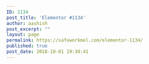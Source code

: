 ```yaml
---
ID: 1134
post_title: 'Elementor #1134'
author: aashish
post_excerpt: ""
layout: page
permalink: https://safeworkmel.com/elementor-1134/
published: true
post_date: 2018-10-01 19:30:41
---
```

<!-- wp:fl-builder/layout /-->